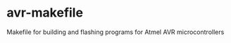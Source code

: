 avr-makefile
============

Makefile for building and flashing programs for Atmel AVR microcontrollers
